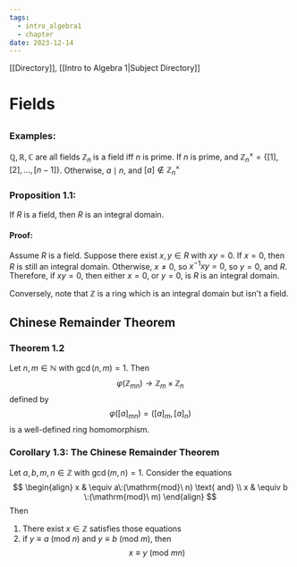 ```yaml
---
tags:
  - intro_algebra1
  - chapter
date: 2023-12-14
---
```

[[Directory]], [[Intro to Algebra 1|Subject Directory]]
# Fields
## 
### Examples:
${} \mathbb{Q},\, \mathbb{R},\, \mathbb{C} {}$ are all fields
$\mathbb{Z}_{n}$ is a field iff $n$ is prime. If $n$ is prime, and ${} \mathbb{Z}_{n}^{\times }=\{ [1],\, [2],\,\dots,\,[n-1] \} {}$. Otherwise, $a \mid n {}$, and ${} [a] \notin \mathbb{Z}_{n}^{\times } {}$
### Proposition 1.1:
If $R$ is a field, then $R$ is an integral domain.
#### Proof:
Assume $R$ is a field. Suppose there exist ${} x,\, y \in R {}$ with ${} xy=0 {}$. If ${} x=0 {}$, then $R {}$ is still an integral domain. Otherwise, $x\neq 0 {}$, so ${} x^{-1}xy=0 {}$, so ${} y=0 {}$, and $R {}$. Therefore, if ${} xy=0 {}$, then either ${} x=0 {}$, or ${} y=0 {}$, is ${} R {}$ is an integral domain.

Conversely, note that $\mathbb{Z}$ is a ring which is an integral domain but isn't a field.
## Chinese Remainder Theorem
### Theorem 1.2
Let ${} n,\, m \in \mathbb{N} {}$ with ${} \gcd(n,\, m)=1 {}$. Then 
$$
\varphi(\mathbb{Z}_{mn})\to{}\mathbb{Z}_{m} \times  \mathbb{Z}_{n}
$$
defined by
$$
\varphi([a]_{mn})=([a]_{m},\, [a]_{n})
$$
is a well-defined ring homomorphism.

### Corollary 1.3: The Chinese Remainder Theorem
Let ${} a,\, b,\, m,\, n \in \mathbb{Z} {}$ with ${} \gcd(m,\, n)=1 {}$. Consider the equations
$$
\begin{align}
x & \equiv a\:(\mathrm{mod}\  n)  \text{ and} \\
x  & \equiv  b \:(\mathrm{mod}\  m) 
\end{align}
$$
Then 
1. There exist ${} x \in \mathbb{Z} {}$ satisfies those equations
2. if ${} y \equiv  a \:(\mathrm{mod}\  n)  {}$ and ${} y\equiv b \:(\mathrm{mod}\  m)  {}$, then 
$$
x\equiv y\:(\mathrm{mod}\  mn) 
$$
